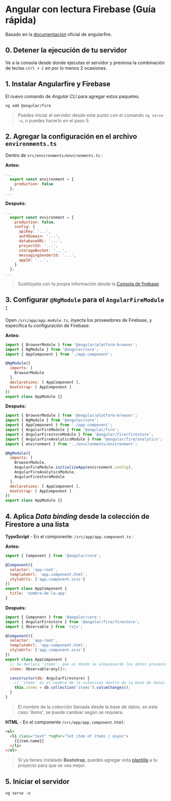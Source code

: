 # Angular con lectura Firebase (Guía rápida)

Basado en la [documentación](https://github.com/angular/angularfire/blob/master/docs/install-and-setup.md) oficial de angularfire.

## 0. Detener la ejecución de tu servidor

Ve a la consola desde donde ejecutas el servidor y presiona la combinación de teclas `ctrl + C` en por lo menos 2 ocasiones.

## 1. Instalar Angularfire y Firebase

El nuevo comando de *Angular CLI* para agregar estos paquetes.

``` shell
ng add @angular/fire
```

> Puedes iniciar el servidor desde este punto con el comando `ng serve -o`, o puedes hacerlo en el paso 5.

## 2. Agregar la configuración en el archivo `environments.ts`

Dentro de `src/environments/environments.ts` :

**Antes:**

``` jsx
...
  export const environment = {
    production: false
  };
...
```


**Después:**

``` jsx
...
  export const environment = {
    production: false,
    config: {
      apiKey: '...',
      authDomain: '...',
      databaseURL: '...',
      projectId: '...',
      storageBucket: '...',
      messagingSenderId: '...',
      appId: '...',
    }
  };
...
```

> Sustitúyela con tu propia información desde la [Consola de firebase](https://console.firebase.google.com/u/0).

## 3. Configurar `@NgModule` para el `AngularFireModule` :

Open `/src/app/app.module.ts`, inyecta los proveedores de Firebase, y especifica tu configuración de Firebase.

**Antes:**

``` jsx
import { BrowserModule } from '@angular/platform-browser';
import { NgModule } from '@angular/core';
import { AppComponent } from './app.component';

@NgModule({
  imports: [
    BrowserModule
  ],
  declarations: [ AppComponent ],
  bootstrap: [ AppComponent ]
})
export class AppModule {}
```

**Después:**

``` jsx
import { BrowserModule } from '@angular/platform-browser';
import { NgModule } from '@angular/core';
import { AppComponent } from './app.component';
import { AngularFireModule } from '@angular/fire';
import { AngularFirestoreModule } from '@angular/fire/firestore';
import { AngularFireAnalyticsModule } from '@angular/fire/analytics';
import { environment } from '../environments/environment';

@NgModule({
  imports: [
    BrowserModule,
    AngularFireModule.initializeApp(environment.config),
    AngularFireAnalyticsModule,
    AngularFirestoreModule
  ],
  declarations: [ AppComponent ],
  bootstrap: [ AppComponent ]
})
export class AppModule {}
```

## 4. Aplica *Data binding* desde la colección de Firestore a una lista

**TypeScript** - En el componente: `/src/app/app.component.ts` :

**Antes:**

``` jsx
import { Component } from '@angular/core';

@Component({
  selector: 'app-root',
  templateUrl: 'app.component.html',
  styleUrls: ['app.component.scss']
})
export class AppComponent {
  title: 'nombre-de-la-app'
}
```

**Después:**

``` jsx
import { Component } from '@angular/core';
import { AngularFirestore } from '@angular/fire/firestore';
import { Observable } from 'rxjs';

@Component({
  selector: 'app-root',
  templateUrl: 'app.component.html',
  styleUrls: ['app.component.scss']
})
export class AppComponent {
  // Se declara 'items', que es donde se almacenarán los datos provenientes de la Base de datos.
  items: Observable<any[]>;

  constructor(db: AngularFirestore) {
    // 'items' es el nombre de la colección dentro de la base de datos de Firestore (no confundir con la variable 'this.items').
    this.items = db.collection('items').valueChanges();
  }
}
```

>El nombre de la colección llamada desde la base de datos, en este caso 'items', se puede cambiar según se requiera.

**HTML** - En el componente `/src/app/app.component.html`:

``` html
<ul>
  <li class="text" *ngFor="let item of items | async">
    {{item.name}}
  </li>
</ul>
```

> Si ya tienes instalado **Bootstrap**, puedes agregar esta [plantilla](https://github.com/RichGlz/devTools/blob/main/angular/firebase/plantilla-sencilla/plantilla1.md) a tu proyecto para que se vea mejor.

## 5. Iniciar el servidor

``` shell
ng serve -o
```
